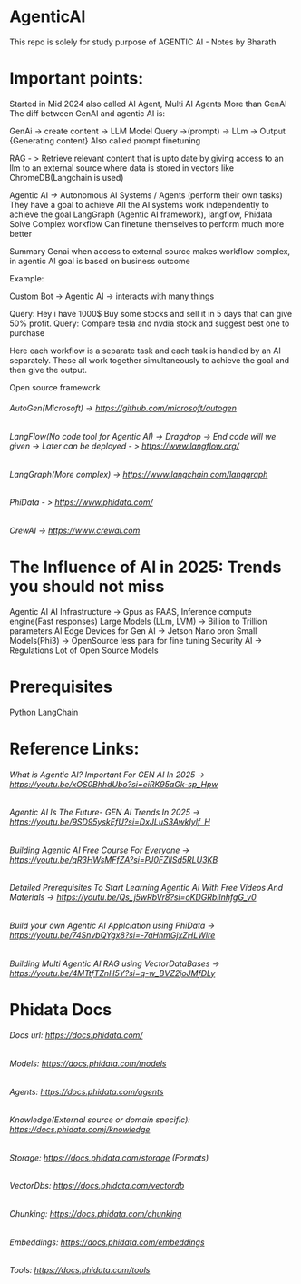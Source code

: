 # AgenticAI
This repo is solely for study purpose of
AGENTIC AI - Notes by Bharath

# Important points:
Started in Mid 2024 also called AI Agent, Multi AI Agents
More than GenAI
The diff between GenAI and agentic AI is:


GenAi -> create content -> LLM Model
Query ->(prompt) -> LLm -> Output {Generating content}
Also called prompt finetuning

RAG - > Retrieve relevant content that is upto date by giving access to an llm to an external source where data is stored in vectors like ChromeDB(Langchain is used)

Agentic AI -> Autonomous AI Systems / Agents (perform their own tasks)
They have a goal to achieve
All the AI systems work independently to achieve the goal
LangGraph (Agentic AI framework), langflow, Phidata
Solve Complex workflow
Can finetune themselves to perform much more better

Summary
Genai when access to external source makes workflow complex, in agentic AI goal is based on business outcome


Example:

Custom Bot -> Agentic AI -> interacts with many things

Query: Hey i have 1000$ Buy some stocks and sell it in 5 days that can give 50% profit.
Query: Compare tesla and nvdia stock and suggest best one to purchase


Here each workflow is a separate task and each task is handled by an AI separately. These all work together simultaneously  to achieve the goal and then give the output.

Open source framework 
###### AutoGen(Microsoft) -> https://github.com/microsoft/autogen
###### LangFlow(No code tool for Agentic AI) -> Dragdrop -> End code will we given -> Later can be deployed - > https://www.langflow.org/
###### LangGraph(More complex) -> https://www.langchain.com/langgraph
###### PhiData - > https://www.phidata.com/
###### CrewAI -> https://www.crewai.com

# The Influence of AI in 2025: Trends you should not miss
Agentic AI
AI Infrastructure -> Gpus as PAAS, Inference compute engine(Fast responses)
Large Models (LLm, LVM) -> Billion to Trillion parameters
AI Edge Devices for Gen AI -> Jetson Nano oron
Small Models(Phi3) -> OpenSource less para for fine tuning
Security AI -> Regulations
Lot of Open Source Models

# Prerequisites
Python
LangChain 

# Reference Links:
###### What is Agentic AI? Important For GEN AI In 2025 -> https://youtu.be/xOS0BhhdUbo?si=eiRK95aGk-sp_Hpw
###### Agentic AI Is The Future- GEN AI Trends In 2025 -> https://youtu.be/9SD95yskEfU?si=DxJLuS3AwkIylf_H
###### Building Agentic AI Free Course For Everyone -> https://youtu.be/qR3HWsMFfZA?si=PJ0FZllSd5RLU3KB
###### Detailed Prerequisites To Start Learning Agentic AI With Free Videos And Materials -> https://youtu.be/Qs_j5wRbVr8?si=oKDGRbilnhfgG_v0
###### Build your own Agentic AI Applciation using PhiData -> https://youtu.be/74SnvbQYgx8?si=-7aHhmGjxZHLWlre
###### Building Multi Agentic AI RAG using VectorDataBases -> https://youtu.be/4MTtfTZnH5Y?si=q-w_BVZ2joJMfDLy

# Phidata Docs
###### Docs url: https://docs.phidata.com/
###### Models: https://docs.phidata.com/models
###### Agents: https://docs.phidata.com/agents
###### Knowledge(External source or domain specific): https://docs.phidata.comj/knowledge
###### Storage: https://docs.phidata.com/storage (Formats)
###### VectorDbs: https://docs.phidata.com/vectordb 
###### Chunking: https://docs.phidata.com/chunking 
###### Embeddings: https://docs.phidata.com/embeddings 
###### Tools: https://docs.phidata.com/tools 
